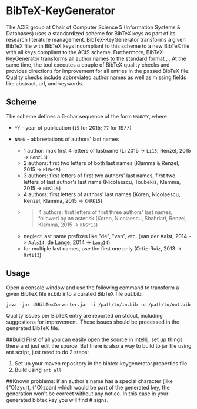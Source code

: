 # BibTeX-KeyGenerator

The ACIS group at Chair of Computer Science 5 (Information Systems & Databases) uses a standardized scheme for BibTeX keys as part of its research literature management. BibTeX-KeyGenerator transforms a given BibTeX file with BibTeX keys incompliant to this scheme to a new BibTeX file with all keys compliant to the ACIS scheme. Furthermore, BibTeX-KeyGenerator transforms all author names to the standard format <lastname>, <firstnames>. At the same time, the tool executes a couple of BibTeX quality checks and provides directions for improvement for all entries in the passed BibTeX file. Quality checks include abbreviated author names as well as missing fields like abstract, url, and keywords.

## Scheme

The scheme defines a 6-char sequence of the form `NNNNYY`, where 

- `YY` - year of publication (`15` for 2015; `77` for 1977)

- `NNNN` - abbreviations of authors' last names

  - 1 author: max first 4 letters of lastname (Li 2015 -> `Li15`; Renzel, 2015 -> `Renz15`)
  - 2 authors: first two letters of both last names (Klamma & Renzel, 2015 -> `KlRe15`)
  - 3 authors: first letters of first two authors' last names, first two letters of last author's last name (Nicolaescu, Toubekis, Klamma, 2015 -> `NTKl15`)
  - 4 authors: first letters of authors' last names (Koren, Nicolaescu, Renzel, Klamma, 2015 -> `KNRK15`)
  - >4 authors: first letters of first three authors' last names, followed by an asterisk (Koren, Nicolaescu, Shahriari, Renzel, Klamma, 2015 -> `KNS*15`)
  - neglect last name prefixes like "de", "van", etc. (van der Aalst, 2014 -> `Aals14`; de Lange, 2014 -> `Lang14`)
  - for multiple last names, use the first one only (Ortiz-Ruiz, 2013 -> `Orti13`)

## Usage
Open a console window and use the following command to transform a given BibTeX file in.bib into a curated BibTeX file out.bib:
```console
java -jar i5BibTexConverter.jar -i /path/to/in.bib -o /path/to/out.bib
```

Quality issues per BibTeX entry are reported on stdout, including suggestions for improvement. These issues should be processed in the generated BibTeX file. 

##Build
First of all you can easily open the source in intellij, set up things there and just edit the source.
But there is also a way to build to jar file using ant script, just need to do 2 steps:

 1. Set up your maven repository in the bibtex-keygenerator.properties file
 2. Build using `ant all`

##Known problems:
If an author's name has a special character (like {\"O}zyurt, {\"O}zcan) which would be part of the generated key, the generation won't be correct without any notice. In this case in your generated bibtex key you will find # signs.
